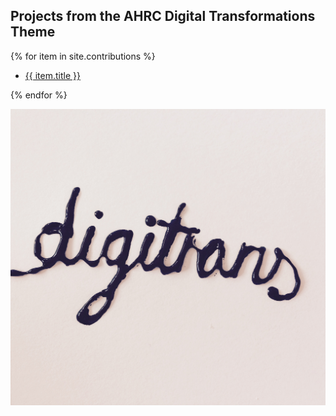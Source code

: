 
## Projects from the AHRC Digital Transformations Theme

{% for item in site.contributions %}
<ul><li><a href="{{ site.baseurl }}{{ item.url }}">{{ item.title }}</a></li></ul>
{% endfor %}

![Image](contributions/Images/CoverImage2.jpeg)
